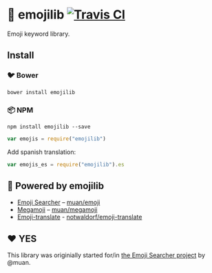 # :book: emojilib [![Travis CI](https://travis-ci.org/muan/emojilib.svg?branch=master)](https://travis-ci.org/muan/emojilib)

Emoji keyword library.

## Install

### :bird: Bower

```
bower install emojilib
```

### :package: NPM

```
npm install emojilib --save
```

```javascript
var emojis = require("emojilib")
```

Add spanish translation:
```javascript
var emojis_es = require("emojilib").es
```

## :electric_plug: Powered by emojilib

* [Emoji Searcher](http://emoji.muan.co) – [muan/emoji](https://github.com/muan/emoji)
* [Megamoji](http://megamoji.muan.co) – [muan/megamoji](https://github.com/muan/megaemoji)
* [Emoji-translate](http://meowni.ca/emoji-translate) - [notwaldorf/emoji-translate](https://github.com/notwaldorf/emoji-translate)

## :heart: YES

This library was originially started for/in [the Emoji Searcher project](http://github.com/muan/emoji) by @muan.
